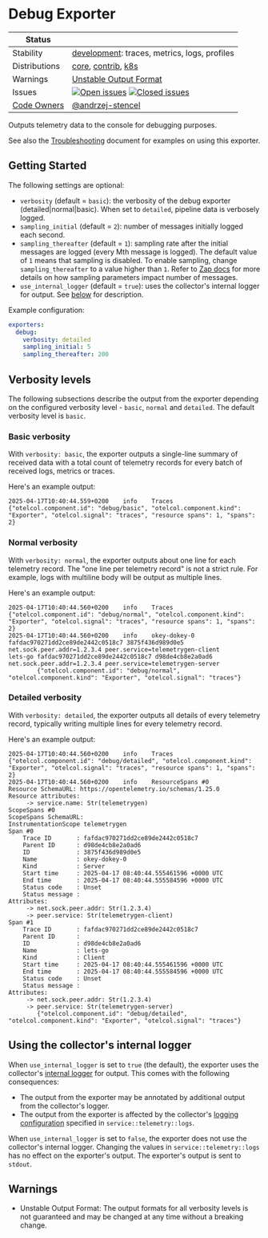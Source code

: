 # Debug Exporter

<!-- status autogenerated section -->
| Status        |           |
| ------------- |-----------|
| Stability     | [development]: traces, metrics, logs, profiles   |
| Distributions | [core], [contrib], [k8s] |
| Warnings      | [Unstable Output Format](#warnings) |
| Issues        | [![Open issues](https://img.shields.io/github/issues-search/open-telemetry/opentelemetry-collector?query=is%3Aissue%20is%3Aopen%20label%3Aexporter%2Fdebug%20&label=open&color=orange&logo=opentelemetry)](https://github.com/open-telemetry/opentelemetry-collector/issues?q=is%3Aopen+is%3Aissue+label%3Aexporter%2Fdebug) [![Closed issues](https://img.shields.io/github/issues-search/open-telemetry/opentelemetry-collector?query=is%3Aissue%20is%3Aclosed%20label%3Aexporter%2Fdebug%20&label=closed&color=blue&logo=opentelemetry)](https://github.com/open-telemetry/opentelemetry-collector/issues?q=is%3Aclosed+is%3Aissue+label%3Aexporter%2Fdebug) |
| [Code Owners](https://github.com/open-telemetry/opentelemetry-collector-contrib/blob/main/CONTRIBUTING.md#becoming-a-code-owner)    | [@andrzej-stencel](https://www.github.com/andrzej-stencel) |

[development]: https://github.com/open-telemetry/opentelemetry-collector/blob/main/docs/component-stability.md#development
[core]: https://github.com/open-telemetry/opentelemetry-collector-releases/tree/main/distributions/otelcol
[contrib]: https://github.com/open-telemetry/opentelemetry-collector-releases/tree/main/distributions/otelcol-contrib
[k8s]: https://github.com/open-telemetry/opentelemetry-collector-releases/tree/main/distributions/otelcol-k8s
<!-- end autogenerated section -->

Outputs telemetry data to the console for debugging purposes.

See also the [Troubleshooting][troubleshooting_docs] document for examples on using this exporter.

[troubleshooting_docs]: https://opentelemetry.io/docs/collector/troubleshooting/#local-exporters

## Getting Started

The following settings are optional:

- `verbosity` (default = `basic`): the verbosity of the debug exporter
  (detailed|normal|basic). When set to `detailed`, pipeline data is verbosely
  logged.
- `sampling_initial` (default = `2`): number of messages initially logged each
  second.
- `sampling_thereafter` (default = `1`): sampling rate after the initial
  messages are logged (every Mth message is logged).
  The default value of `1` means that sampling is disabled.
  To enable sampling, change `sampling_thereafter` to a value higher than `1`.
  Refer to [Zap docs](https://godoc.org/go.uber.org/zap/zapcore#NewSampler) for more details
  on how sampling parameters impact number of messages.
- `use_internal_logger` (default = `true`): uses the collector's internal logger for output. See [below](#using-the-collectors-internal-logger) for description.

Example configuration:

```yaml
exporters:
  debug:
    verbosity: detailed
    sampling_initial: 5
    sampling_thereafter: 200
```

## Verbosity levels

The following subsections describe the output from the exporter depending on the configured verbosity level - `basic`, `normal` and `detailed`.
The default verbosity level is `basic`.

### Basic verbosity

With `verbosity: basic`, the exporter outputs a single-line summary of received data with a total count of telemetry records for every batch of received logs, metrics or traces.

Here's an example output:

```console
2025-04-17T10:40:44.559+0200    info    Traces  {"otelcol.component.id": "debug/basic", "otelcol.component.kind": "Exporter", "otelcol.signal": "traces", "resource spans": 1, "spans": 2}
```

### Normal verbosity

With `verbosity: normal`, the exporter outputs about one line for each telemetry record.
The "one line per telemetry record" is not a strict rule.
For example, logs with multiline body will be output as multiple lines.

Here's an example output:

```console
2025-04-17T10:40:44.560+0200    info    Traces  {"otelcol.component.id": "debug/normal", "otelcol.component.kind": "Exporter", "otelcol.signal": "traces", "resource spans": 1, "spans": 2}
2025-04-17T10:40:44.560+0200    info    okey-dokey-0 fafdac970271dd2ce89de2442c0518c7 3875f436d989d0e5 net.sock.peer.addr=1.2.3.4 peer.service=telemetrygen-client
lets-go fafdac970271dd2ce89de2442c0518c7 d98de4cb8e2a0ad6 net.sock.peer.addr=1.2.3.4 peer.service=telemetrygen-server
        {"otelcol.component.id": "debug/normal", "otelcol.component.kind": "Exporter", "otelcol.signal": "traces"}
```

### Detailed verbosity

With `verbosity: detailed`, the exporter outputs all details of every telemetry record, typically writing multiple lines for every telemetry record.

Here's an example output:

```console
2025-04-17T10:40:44.560+0200    info    Traces  {"otelcol.component.id": "debug/detailed", "otelcol.component.kind": "Exporter", "otelcol.signal": "traces", "resource spans": 1, "spans": 2}
2025-04-17T10:40:44.560+0200    info    ResourceSpans #0
Resource SchemaURL: https://opentelemetry.io/schemas/1.25.0
Resource attributes:
     -> service.name: Str(telemetrygen)
ScopeSpans #0
ScopeSpans SchemaURL: 
InstrumentationScope telemetrygen 
Span #0
    Trace ID       : fafdac970271dd2ce89de2442c0518c7
    Parent ID      : d98de4cb8e2a0ad6
    ID             : 3875f436d989d0e5
    Name           : okey-dokey-0
    Kind           : Server
    Start time     : 2025-04-17 08:40:44.555461596 +0000 UTC
    End time       : 2025-04-17 08:40:44.555584596 +0000 UTC
    Status code    : Unset
    Status message : 
Attributes:
     -> net.sock.peer.addr: Str(1.2.3.4)
     -> peer.service: Str(telemetrygen-client)
Span #1
    Trace ID       : fafdac970271dd2ce89de2442c0518c7
    Parent ID      : 
    ID             : d98de4cb8e2a0ad6
    Name           : lets-go
    Kind           : Client
    Start time     : 2025-04-17 08:40:44.555461596 +0000 UTC
    End time       : 2025-04-17 08:40:44.555584596 +0000 UTC
    Status code    : Unset
    Status message : 
Attributes:
     -> net.sock.peer.addr: Str(1.2.3.4)
     -> peer.service: Str(telemetrygen-server)
        {"otelcol.component.id": "debug/detailed", "otelcol.component.kind": "Exporter", "otelcol.signal": "traces"}
```

## Using the collector's internal logger

When `use_internal_logger` is set to `true` (the default), the exporter uses the collector's [internal logger][internal_telemetry] for output.
This comes with the following consequences:

- The output from the exporter may be annotated by additional output from the collector's logger.
- The output from the exporter is affected by the collector's [logging configuration][internal_logs_config] specified in `service::telemetry::logs`.

When `use_internal_logger` is set to `false`, the exporter does not use the collector's internal logger.
Changing the values in `service::telemetry::logs` has no effect on the exporter's output.
The exporter's output is sent to `stdout`.

[internal_telemetry]: https://opentelemetry.io/docs/collector/internal-telemetry/
[internal_logs_config]: https://opentelemetry.io/docs/collector/internal-telemetry/#configure-internal-logs

## Warnings

- Unstable Output Format: The output formats for all verbosity levels is not guaranteed and may be changed at any time without a breaking change.
